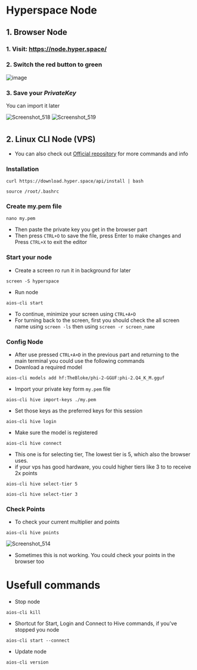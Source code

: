 # Hyperspace Node
## 1. Browser Node
### 1. Visit: https://node.hyper.space/
### 2. Switch the red button to green

![image](https://github.com/user-attachments/assets/727b0c1e-031b-4f5c-9bb6-60a4becaf19b)

### 3. Save your *PrivateKey*
You can import it later

![Screenshot_518](https://github.com/user-attachments/assets/3e08837d-1261-4873-b038-e7f86222d1b2)
![Screenshot_519](https://github.com/user-attachments/assets/67506c7d-9932-462c-a4d0-29f3992d7e4a)

#

## 2. Linux CLI Node (VPS)
* You can also check out [Official repository](https://github.com/hyperspaceai/aios-cli?tab=readme-ov-file) for more commands and info

### Installation
```
curl https://download.hyper.space/api/install | bash
```
```
source /root/.bashrc
```
### Create my.pem file
```
nano my.pem
```
* Then paste the private key you get in the browser part
* Then press `CTRL+O` to save the file, press Enter to make changes and Press `CTRL+X` to exit the editor 
### Start your node

* Create a screen ro run it in background for later
```
screen -S hyperspace
```
* Run node
```
aios-cli start
```
* To continue, minimize your screen using `CTRL+A+D`
* For turning back to the screen, first you should check the all screen name using `screen -ls` then using `screen -r screen_name`

### Config Node
* After use pressed `CTRL+A+D` in the previous part and returning to the main terminal you could use the following commands 
* Download a required model
```
aios-cli models add hf:TheBloke/phi-2-GGUF:phi-2.Q4_K_M.gguf
```
* Import your private key form `my.pem` file
```
aios-cli hive import-keys ./my.pem
```
* Set those keys as the preferred keys for this session
```
aios-cli hive login
```
* Make sure the model is registered
```
aios-cli hive connect
```
* This one is for selecting tier, The lowest tier is 5, which also the browser uses.
* if your vps has good hardware, you could higher tiers like 3 to to receive 2x points
```
aios-cli hive select-tier 5
```
```
aios-cli hive select-tier 3
```

### Check Points
* To check your current multiplier and points
```
aios-cli hive points
```

![Screenshot_514](https://github.com/user-attachments/assets/b840775e-6c58-4fe4-bd95-a5b876ba7de5)

* Sometimes this is not working. You could check your points in the browser too

# Usefull commands

* Stop node
```
aios-cli kill
```
* Shortcut for Start, Login and Connect to Hive commands, if you've stopped you node
```
aios-cli start --connect
```
* Update node
```
aios-cli version
```

